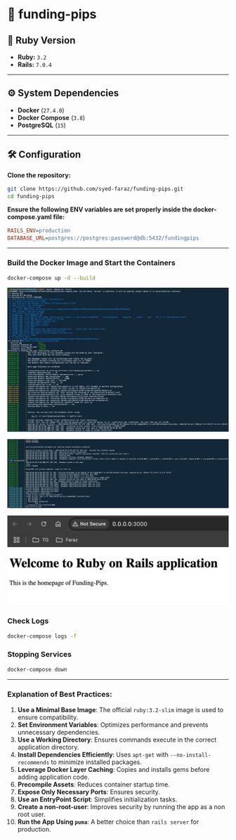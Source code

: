 # 🚀 funding-pips

## 📌 Ruby Version
- **Ruby:** `3.2`
- **Rails:** `7.0.4`

---

## ⚙️ System Dependencies
- **Docker** (`27.4.0`)
- **Docker Compose** (`3.8`)
- **PostgreSQL** (`15`)

---

## 🛠 Configuration
**Clone the repository:**
   ```bash
   git clone https://github.com/syed-faraz/funding-pips.git
   cd funding-pips
   ```

**Ensure the following ENV variables are set properly inside the docker-compose.yaml file:**
   ```ini
   RAILS_ENV=production
   DATABASE_URL=postgres://postgres:password@db:5432/fundingpips
   ```

---

### Build the Docker Image and Start the Containers
```bash
docker-compose up -d --build
```
![alt text](https://github.com/syed-faraz/funding-pips/blob/main/image.png)

![alt text](https://github.com/syed-faraz/funding-pips/blob/main/image-1.png)

![alt text](https://github.com/syed-faraz/funding-pips/blob/main/image-2.png)


### Check Logs
```bash
docker-compose logs -f
```

### Stopping Services
```bash
docker-compose down
```

---

### Explanation of Best Practices:
1. **Use a Minimal Base Image**: The official `ruby:3.2-slim` image is used to ensure compatibility.
2. **Set Environment Variables**: Optimizes performance and prevents unnecessary dependencies.
3. **Use a Working Directory**: Ensures commands execute in the correct application directory.
4. **Install Dependencies Efficiently**: Uses `apt-get` with `--no-install-recommends` to minimize installed packages.
5. **Leverage Docker Layer Caching**: Copies and installs gems before adding application code.
6. **Precompile Assets**: Reduces container startup time.
7. **Expose Only Necessary Ports**: Ensures security.
8. **Use an EntryPoint Script**: Simplifies initialization tasks.
9. **Create a non-root-user**: Improves security by running the app as a non root user.
10. **Run the App Using `puma`**: A better choice than `rails server` for production.

